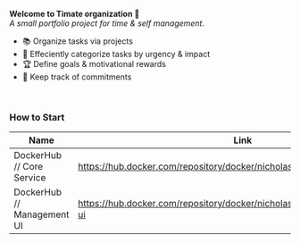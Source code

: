 **Welcome to Timate organization :wave:** <br/>
*A small portfolio project for time & self management.*

- :books: Organize tasks via projects
- :triangular_flag_on_post: Effeciently categorize tasks by urgency & impact
- :trophy: Define goals & motivational rewards
- :running: Keep track of commitments

<br/>

### How to Start
| Name                       | Link                                                         |
| -------------------------- | ------------------------------------------------------------ |
| DockerHub // Core Service  | https://hub.docker.com/repository/docker/nicholasdietz/timate_core-service   |
| DockerHub // Management UI | https://hub.docker.com/repository/docker/nicholasdietz/timate_management-ui |

